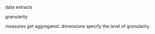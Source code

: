 data extracts

granularity

measures get aggregated. 
dimensions specify the level of granularity. 

